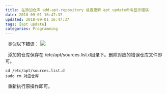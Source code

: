 ```yaml
---
title: 在添加仓库 add-apt-repository 或者更新 apt update命令显示错误
date: 2018-09-01 16:47:37
updated: 2018-09-01 16:47:37
tags: [apt update]
categories: Programming
---
```


&nbsp;&nbsp;类似以下错误：
![](https://s1.ax1x.com/2018/09/01/PxV0rq.png)

&nbsp;&nbsp;添加的仓库保存在 /etc/apt/sources.list.d目录下。删除对应的错误仓库文件即可。
```
cd /etc/apt/sources.list.d
sudo rm 对应仓库
```
&nbsp;&nbsp;重新执行原操作即可。
